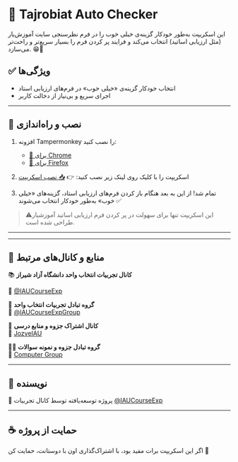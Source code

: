 # 🧠 Tajrobiat Auto Checker

این اسکریپت به‌طور خودکار گزینه‌ی خیلی خوب را در فرم‌ نظرسنجی سایت آموزش‌یار (مثل ارزیابی اساتید) انتخاب می‌کند و فرایند پر کردن فرم را بسیار سریع‌تر و راحت‌تر می‌سازد. 😁👊

## ✅ ویژگی‌ها

- انتخاب خودکار گزینه‌ی «خیلی خوب» در فرم‌های ارزیابی استاد
- اجرای سریع و بی‌نیاز از دخالت کاربر
---

## 🔧 نصب و راه‌اندازی

1. افزونه Tampermonkey را نصب کنید:
   - [🔗 برای Chrome](https://chrome.google.com/webstore/detail/dhdgffkkebhmkfjojejmpbldmpobfkfo)
   - [🔗 برای Firefox](https://addons.mozilla.org/en-US/firefox/addon/tampermonkey/)

2. اسکریپت را با کلیک روی لینک زیر نصب کنید:
   👉 [📥 نصب اسکریپت](https://raw.githubusercontent.com/IAUCourseExp/Tajrobiat-auto-checker/main/Tajrobiat-auto-checker.user-v2.js)

3. تمام شد! از این به بعد هنگام باز کردن فرم‌های ارزیابی استاد، گزینه‌های «خیلی خوب» به‌طور خودکار انتخاب می‌شوند ✅

> ⚠️این اسکریپت تنها برای سهولت در پر کردن فرم‌ ارزیابی اساتید آموزشیار طراحی شده است.

---

---

## 📢 منابع و کانال‌های مرتبط

📚 **کانال تجربیات انتخاب واحد دانشگاه آزاد شیراز**  

🔗 [@IAUCourseExp](https://t.me/IAUCourseExp)

👥 **گروه تبادل تجربیات انتخاب واحد**  
💬 [@IAUCourseExpGroup](https://t.me/IAUCourseExpGroup)

📘 **کانال اشتراک جزوه و منابع درسی**  
🔗 [JozveIAU](https://t.me/jozveiau)

👨‍🏫 **گروه تبادل جزوه و نمونه سوالات**  
💬 [Computer Group](https://t.me/computeriaushz)

---

## 🤖 نویسنده

📌 پروژه توسعه‌یافته توسط کانال تجربیات [@IAUCourseExp](https://t.me/IAUCourseExp)

---

## ☕ حمایت از پروژه

اگر این اسکریپت برات مفید بود، با اشتراک‌گذاری اون با دوستانت، حمایت کن 💙
